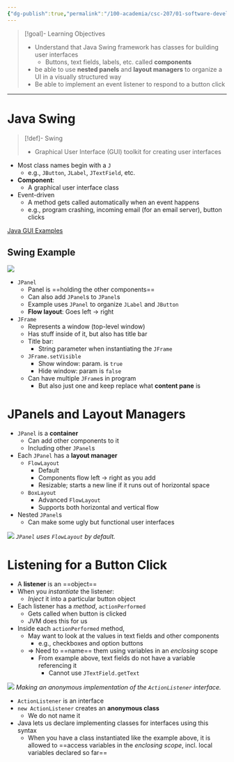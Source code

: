 ```yaml
---
{"dg-publish":true,"permalink":"/100-academia/csc-207/01-software-developer-skills-and-tools/java-graphical-user-interfaces/","tags":["#lecture","#note","cs","java","university"],"created":"2024-09-24T22:28:20.000-04:00","updated":"2024-10-09T01:36:29.666-04:00"}
---
```



> [!goal]- Learning Objectives
>
> -   Understand that Java Swing framework has classes for building user interfaces
>     -   Buttons, text fields, labels, etc. called **components**
> -   be able to use **nested panels** and **layout managers** to organize a UI in a visually structured way
> -   Be able to implement an event listener to respond to a button click

---

# Java Swing

> [!def]- Swing
>
> -   Graphical User Interface (GUI) toolkit for creating user interfaces

-   Most class names begin with a `J`
    -   e.g., `JButton`, `JLabel`, `JTextField`, etc.
-   **Component**:
    -   A graphical user interface class
-   Event-driven
    -   A method gets called automatically when an event happens
    -   e.g., program crashing, incoming email (for an email server), button clicks

[Java GUI Examples](https://github.com/paulgries/JavaGUIExamples)

## Swing Example

![](https://i.imgur.com/UC7pzsn.png)

-   `JPanel`
    -   Panel is ==holding the other components==
    -   Can also add `JPanel`s to `JPanel`s
    -   Example uses `JPanel` to organize `JLabel` and `JButton`
    -   **Flow layout**: Goes left → right
-   `JFrame`
    -   Represents a window (top-level window)
    -   Has stuff inside of it, but also has title bar
    -   Title bar:
        -   String parameter when instantiating the `JFrame`
    -   `JFrame.setVisible`
        -   Show window: param. is `true`
        -   Hide window: param is `false`
    -   Can have multiple `JFrame`s in program
        -   But also just one and keep replace what **content pane** is

# JPanels and Layout Managers

-   `JPanel` is a **container**
    -   Can add other components to it
    -   Including other `JPanel`s
-   Each `JPanel` has a **layout manager**
    -   `FlowLayout`
        -   Default
        -   Components flow left → right as you add
        -   Resizable; starts a new line if it runs out of horizontal space
    -   `BoxLayout`
        -   Advanced `FlowLayout`
        -   Supports both horizontal and vertical flow
-   Nested `JPanel`s
    -   Can make some ugly but functional user interfaces

![](https://i.imgur.com/srrpzQO.png)
_`JPanel` uses `FlowLayout` by default._

# Listening for a Button Click

-   A **listener** is an ==object==
-   When you _instantiate_ the listener:
    -   _Inject_ it into a particular button object
-   Each listener has a _method_, `actionPerformed`
    -   Gets called when button is clicked
    -   JVM does this for us
-   Inside each `actionPerformed` method,
    -   May want to look at the values in text fields and other components
        -   e.g., checkboxes and option buttons
    -   ⇒ Need to ==name== them using variables in an _enclosing_ scope
        -   From example above, text fields do not have a variable referencing it
            -   Cannot use `JTextField.getText`

![](https://i.imgur.com/x3MXKzP.png)
_Making an anonymous implementation of the `ActionListener` interface._

-   `ActionListener` is an interface
-   `new ActionListener` creates an **anonymous class**
    -   We do not name it
-   Java lets us declare implementing classes for interfaces using this syntax
    -   When you have a class instantiated like the example above, it is allowed to ==access variables in the _enclosing scope_, incl. local variables declared so far==

